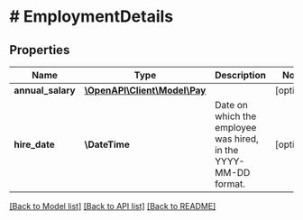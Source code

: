 # # EmploymentDetails

## Properties

Name | Type | Description | Notes
------------ | ------------- | ------------- | -------------
**annual_salary** | [**\OpenAPI\Client\Model\Pay**](Pay.md) |  | [optional]
**hire_date** | **\DateTime** | Date on which the employee was hired, in the YYYY-MM-DD format. | [optional]

[[Back to Model list]](../../README.md#models) [[Back to API list]](../../README.md#endpoints) [[Back to README]](../../README.md)
